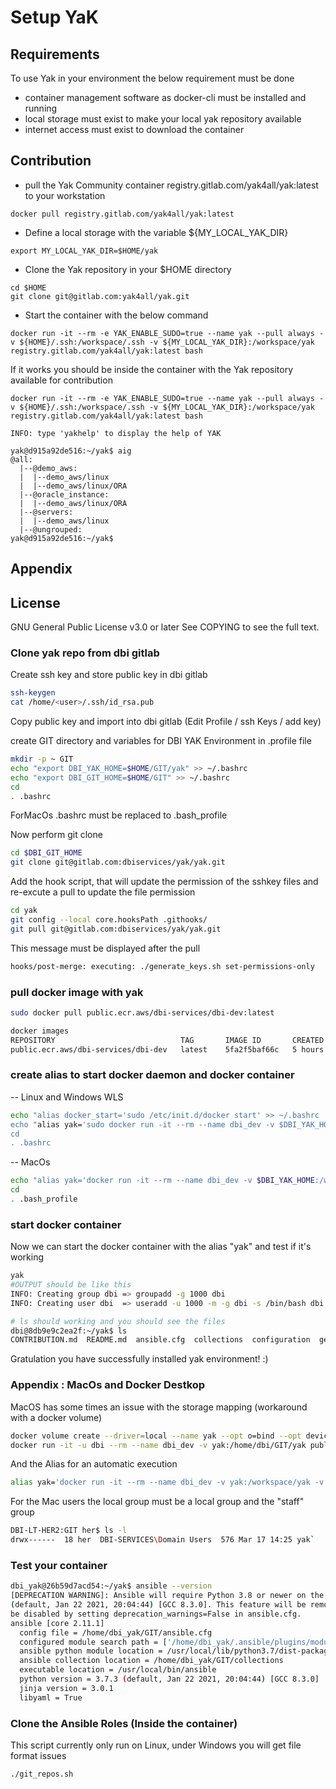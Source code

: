 # Setup YaK

## Requirements 

To use Yak in your environment the below requirement must be done 

  - container management software as docker-cli must be installed and running
  - local storage must exist to make your local yak repository available
  - internet access must exist to download the container

## Contribution

  - pull the Yak Community container registry.gitlab.com/yak4all/yak:latest to your workstation
  ```
  docker pull registry.gitlab.com/yak4all/yak:latest
  ```

  - Define a local storage with the variable ${MY_LOCAL_YAK_DIR} 
  ```
  export MY_LOCAL_YAK_DIR=$HOME/yak
  ```

  - Clone the Yak repository in your $HOME directory 
  ```
  cd $HOME
  git clone git@gitlab.com:yak4all/yak.git
  ```

  - Start the container with the below command 
```
docker run -it --rm -e YAK_ENABLE_SUDO=true --name yak --pull always -v ${HOME}/.ssh:/workspace/.ssh -v ${MY_LOCAL_YAK_DIR}:/workspace/yak registry.gitlab.com/yak4all/yak:latest bash
```


   If it works you should be inside the container with the Yak repository available for contribution

```
docker run -it --rm -e YAK_ENABLE_SUDO=true --name yak --pull always -v ${HOME}/.ssh:/workspace/.ssh -v ${MY_LOCAL_YAK_DIR}:/workspace/yak registry.gitlab.com/yak4all/yak:latest bash

INFO: type 'yakhelp' to display the help of YAK

yak@d915a92de516:~/yak$ aig
@all:
  |--@demo_aws:
  |  |--demo_aws/linux
  |  |--demo_aws/linux/ORA
  |--@oracle_instance:
  |  |--demo_aws/linux/ORA
  |--@servers:
  |  |--demo_aws/linux
  |--@ungrouped:
yak@d915a92de516:~/yak$
```

## Appendix 


## License

GNU General Public License v3.0 or later
See COPYING to see the full text.








### Clone yak repo from dbi gitlab

 Create ssh key and store public key in dbi gitlab
```bash
ssh-keygen
cat /home/<user>/.ssh/id_rsa.pub
```
 Copy public key and import into dbi gitlab (Edit Profile / ssh Keys / add key)

create GIT directory and  variables for DBI YAK Environment in .profile file
```bash
mkdir -p ~ GIT
echo "export DBI_YAK_HOME=$HOME/GIT/yak" >> ~/.bashrc
echo "export DBI_GIT_HOME=$HOME/GIT" >> ~/.bashrc
cd
. .bashrc
```

ForMacOs .bashrc must be replaced to .bash_profile

Now perform git clone

```bash
cd $DBI_GIT_HOME
git clone git@gitlab.com:dbiservices/yak/yak.git
```

Add the hook script, that will update the permission of the sshkey files and re-excute a pull to update the file permission

```bash
cd yak
git config --local core.hooksPath .githooks/
git pull git@gitlab.com:dbiservices/yak/yak.git
```

This message must be displayed after the pull

```bash
hooks/post-merge: executing: ./generate_keys.sh set-permissions-only
```

### pull docker image with yak

```bash
sudo docker pull public.ecr.aws/dbi-services/dbi-dev:latest
```

```bash
docker images
REPOSITORY                            TAG       IMAGE ID       CREATED       SIZE
public.ecr.aws/dbi-services/dbi-dev   latest    5fa2f5baf66c   5 hours ago   1.74GB
```

### create alias to start docker daemon and docker container

-- Linux and Windows WLS
```bash
echo "alias docker_start='sudo /etc/init.d/docker start' >> ~/.bashrc
echo "alias yak='sudo docker run -it --rm --name dbi_dev -v $DBI_YAK_HOME:/workspace/yak -v $HOME/.ssh:/workspace/.ssh -e YAK_DEV_UID=$(id -u) -e YAK_DEV_GID=$(id -g) public.ecr.aws/dbi-services/dbi-dev:latest bash'" >> ~/.bashrc
cd
. .bashrc
```

-- MacOs
```bash
echo "alias yak='docker run -it --rm --name dbi_dev -v $DBI_YAK_HOME:/workspace/yak -v $HOME/.ssh:/workspace/.ssh -e YAK_DEV_UID=$(id -u) -e YAK_DEV_GID=$(id -g) public.ecr.aws/dbi-services/dbi-dev:latest bash'" >> ~/.bashrc
cd
. .bash_profile
```

### start docker container
Now we can start the docker container with the alias "yak" and test if it's working

```bash
yak
#OUTPUT should be like this
INFO: Creating group dbi => groupadd -g 1000 dbi
INFO: Creating user dbi  => useradd -u 1000 -m -g dbi -s /bin/bash dbi

# ls should working and you should see the files
dbi@8db9e9c2ea2f:~/yak$ ls
CONTRIBUTION.md  README.md  ansible.cfg  collections  configuration  generate_keys.sh  git_repos.sh  install  inventory  playbooks  requirements.yml  roles

```
Gratulation you have successfully installed yak environment! :)

### Appendix : MacOs and Docker Destkop

MacOS has some times an issue with the storage mapping (workaround with a docker volume)

```bash
docker volume create --driver=local --name yak --opt o=bind --opt device=$HOME/GIT/yak --opt type=local
docker run -it -u dbi --rm --name dbi_dev -v yak:/home/dbi/GIT/yak public.ecr.aws/dbi-services/dbi-dev:latest
```

And the Alias for an automatic execution

```bash
alias yak='docker run -it --rm --name dbi_dev -v yak:/workspace/yak -v $HOME/.ssh:/workspace/.ssh -e YAK_DEV_UID=$(id -u) -e YAK_DEV_GID=$(id -g) public.ecr.aws/dbi-services/dbi-dev:latest bash'
```

For the Mac users the local group must be a local group and the "staff" group
```bash
DBI-LT-HER2:GIT her$ ls -l
drwx------  18 her  DBI-SERVICES\Domain Users  576 Mar 17 14:25 yak`
```

### Test your container

``` bash
dbi_yak@26b59d7acd54:~/yak$ ansible --version
[DEPRECATION WARNING]: Ansible will require Python 3.8 or newer on the controller starting with Ansible 2.12. Current version: 3.7.3
(default, Jan 22 2021, 20:04:44) [GCC 8.3.0]. This feature will be removed from ansible-core in version 2.12. Deprecation warnings can
be disabled by setting deprecation_warnings=False in ansible.cfg.
ansible [core 2.11.1]
  config file = /home/dbi_yak/GIT/ansible.cfg
  configured module search path = ['/home/dbi_yak/.ansible/plugins/modules', '/usr/share/ansible/plugins/modules']
  ansible python module location = /usr/local/lib/python3.7/dist-packages/ansible
  ansible collection location = /home/dbi_yak/GIT/collections
  executable location = /usr/local/bin/ansible
  python version = 3.7.3 (default, Jan 22 2021, 20:04:44) [GCC 8.3.0]
  jinja version = 3.0.1
  libyaml = True
```

### Clone the Ansible Roles (Inside the container)

This script currently only run on Linux, under Windows you will get file format issues

```bash
./git_repos.sh
```

